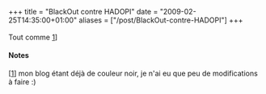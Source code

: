 +++
title = "BlackOut contre HADOPI"
date = "2009-02-25T14:35:00+01:00"
aliases = ["/post/BlackOut-contre-HADOPI"]
+++
    <p>Tout comme <a href="http://blog.kagou.fr#pnote-69-1">1</a>]<sup>
<a href="http://www.laquadrature.net/HADOPI" hreflang="en"><img src="http://media.laquadrature.net/Quadrature_black-out_HADOPI_425x425px.gif" alt=""></a></p>
<div><h4>Notes</h4>
<p>[<a href="#rev-pnote-69-1">1</a>] mon blog étant déjà de couleur noir, je n'ai eu que peu de modifications à faire :)</p><div>
